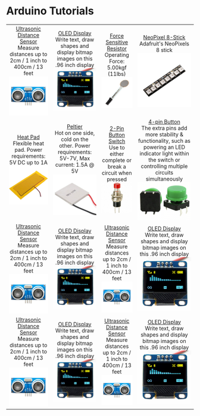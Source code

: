 # Arduino Tutorials
|||||
|:-------------:|:-------------:|:-------------:|:-------------:|
| <!--ROW 1, COL 1-->[Ultrasonic Distance Sensor](https://github.com/CCAHybridLab/HLResources/tree/main/Arduino/Tutorials/Ultrasonic_Sensor%2BOLED-Display) <br/> Measure distances up to 2cm / 1 inch to 400cm / 13 feet <br/> [<img src="https://github.com/CCAHybridLab/HLResources/blob/main/assets/UltraSonicDistanceSensor.jpeg" width="200" />](https://github.com/CCAHybridLab/HLResources/tree/main/Arduino/Tutorials/Ultrasonic_Sensor%2BOLED-Display) | <!--ROW 1, COL 2-->[OLED Display](https://github.com/CCAHybridLab/HLResources/tree/main/Arduino/Tutorials/Ultrasonic_Sensor%2BOLED-Display) <br/> Write text, draw shapes and display bitmap images on this .96 inch display <br/> [<img src="https://github.com/CCAHybridLab/HLResources/blob/main/assets/OLEDDisplay.jpg" width="200" />](https://github.com/CCAHybridLab/HLResources/tree/main/Arduino/Tutorials/Ultrasonic_Sensor%2BOLED-Display) | <!--ROW 1, COL 3-->[Force Sensitive Resistor](https://github.com/CCAHybridLab/HLResources/tree/main/Arduino/Tutorials/Force_Sensor%2BNeoPixels) <br/> Operating Force: 5.00kgf (11lbs)<br/> [<img src="https://github.com/CCAHybridLab/HLResources/blob/main/Arduino/assets/force-sensitive-resistor.jpg" width="200"/>](https://github.com/CCAHybridLab/HLResources/tree/main/Arduino/Tutorials/Force_Sensor%2BNeoPixels) | <!--ROW 1, COL 4-->[NeoPixel 8-Stick](https://github.com/CCAHybridLab/HLResources/tree/main/Arduino/Tutorials/Force_Sensor%2BNeoPixels) <br/> Adafruit's NeoPixels 8 stick <br/> [<img src="https://github.com/CCAHybridLab/HLResources/blob/main/Arduino/assets/neopixel-stick-8.jpg" width="200"/>](https://github.com/CCAHybridLab/HLResources/tree/main/Arduino/Tutorials/Force_Sensor%2BNeoPixels) |
| <!--ROW 2, COL 1-->[Heat Pad](https://github.com/CCAHybridLab/HLResources/tree/main/Arduino/HeatPad_Peltier%2BButtons#step-3-electric-heating-pad) <br/> Flexible heat pad. Power requirements: 5V DC up to 1A <br/> [<img src="https://github.com/CCAHybridLab/HLResources/blob/main/Arduino/assets/heatpad.jpg" width="200" />](https://github.com/CCAHybridLab/HLResources/tree/main/Arduino/HeatPad_Peltier%2BButtons#step-3-electric-heating-pad) | <!--ROW 2, COL 2-->[Peltier](https://github.com/CCAHybridLab/HLResources/tree/main/Arduino/HeatPad_Peltier%2BButtons#step-4-peltier-thermo-electric-cooler) <br/> Hot on one side, cold on the other. Power requirements: 5V-7V, Max current: 1.5A @ 5V <br/> [<img src="https://github.com/CCAHybridLab/HLResources/blob/main/Arduino/assets/peliter.jpg" width="200" />](https://github.com/CCAHybridLab/HLResources/tree/main/Arduino/HeatPad_Peltier%2BButtons#step-4-peltier-thermo-electric-cooler) | <!--ROW 2, COL 3-->[2-Pin Button Switch](https://github.com/CCAHybridLab/HLResources/tree/main/Arduino/HeatPad_Peltier%2BButtons#-step-1-buttons) <br/> Use to either complete or break a circuit when pressed <br/> [<img src="https://github.com/CCAHybridLab/HLResources/blob/main/Arduino/assets/2-pin-button.jpg" width="200" />](https://github.com/CCAHybridLab/HLResources/tree/main/Arduino/HeatPad_Peltier%2BButtons#-step-1-buttons) | <!--ROW 2, COL 4-->[4-pin Button](https://github.com/CCAHybridLab/HLResources/tree/main/Arduino/Tutorials/Solenoid%2BSwitches#-step-1-buttons) <br/> The extra pins add more stability & functionality, such as powering an LED indicator light within the switch or controlling multiple circuits simultaneously <br/> [<img src="https://github.com/CCAHybridLab/HLResources/blob/main/Arduino/assets/4-pin-button.png" width="200" />](https://github.com/CCAHybridLab/HLResources/tree/main/Arduino/Tutorials/Solenoid%2BSwitches#-step-1-buttons) |
| <!--ROW 3, COL 1-->[Ultrasonic Distance Sensor](https://github.com/CCAHybridLab/HLResources/tree/main/Arduino/Tutorials/Ultrasonic_Sensor%2BOLED-Display) <br/> Measure distances up to 2cm / 1 inch to 400cm / 13 feet <br/> [<img src="https://github.com/CCAHybridLab/HLResources/blob/main/assets/UltraSonicDistanceSensor.jpeg" width="200" />](https://github.com/CCAHybridLab/HLResources/tree/main/Arduino/Tutorials/Ultrasonic_Sensor%2BOLED-Display) | <!--ROW 3, COL 2-->[OLED Display](https://github.com/CCAHybridLab/HLResources/tree/main/Arduino/Tutorials/Ultrasonic_Sensor%2BOLED-Display) <br/> Write text, draw shapes and display bitmap images on this .96 inch display <br/> [<img src="https://github.com/CCAHybridLab/HLResources/blob/main/assets/OLEDDisplay.jpg" width="200" />](https://github.com/CCAHybridLab/HLResources/tree/main/Arduino/Tutorials/Ultrasonic_Sensor%2BOLED-Display) | <!--ROW 3, COL 3-->[Ultrasonic Distance Sensor](https://github.com/CCAHybridLab/HLResources/tree/main/Arduino/Tutorials/Ultrasonic_Sensor%2BOLED-Display) <br/> Measure distances up to 2cm / 1 inch to 400cm / 13 feet <br/> [<img src="https://github.com/CCAHybridLab/HLResources/blob/main/assets/UltraSonicDistanceSensor.jpeg" width="200" />](https://github.com/CCAHybridLab/HLResources/tree/main/Arduino/Tutorials/Ultrasonic_Sensor%2BOLED-Display) | <!--ROW 3, COL 4-->[OLED Display](https://github.com/CCAHybridLab/HLResources/tree/main/Arduino/Tutorials/Ultrasonic_Sensor%2BOLED-Display) <br/> Write text, draw shapes and display bitmap images on this .96 inch display <br/> [<img src="https://github.com/CCAHybridLab/HLResources/blob/main/assets/OLEDDisplay.jpg" width="200" />](https://github.com/CCAHybridLab/HLResources/tree/main/Arduino/Tutorials/Ultrasonic_Sensor%2BOLED-Display) |
| <!--ROW 3, COL 1-->[Ultrasonic Distance Sensor](https://github.com/CCAHybridLab/HLResources/tree/main/Arduino/Tutorials/Ultrasonic_Sensor%2BOLED-Display) <br/> Measure distances up to 2cm / 1 inch to 400cm / 13 feet <br/> [<img src="https://github.com/CCAHybridLab/HLResources/blob/main/assets/UltraSonicDistanceSensor.jpeg" width="200" />](https://github.com/CCAHybridLab/HLResources/tree/main/Arduino/Tutorials/Ultrasonic_Sensor%2BOLED-Display) | <!--ROW 3, COL 2-->[OLED Display](https://github.com/CCAHybridLab/HLResources/tree/main/Arduino/Tutorials/Ultrasonic_Sensor%2BOLED-Display) <br/> Write text, draw shapes and display bitmap images on this .96 inch display <br/> [<img src="https://github.com/CCAHybridLab/HLResources/blob/main/assets/OLEDDisplay.jpg" width="200" />](https://github.com/CCAHybridLab/HLResources/tree/main/Arduino/Tutorials/Ultrasonic_Sensor%2BOLED-Display) | <!--ROW 3, COL 3-->[Ultrasonic Distance Sensor](https://github.com/CCAHybridLab/HLResources/tree/main/Arduino/Tutorials/Ultrasonic_Sensor%2BOLED-Display) <br/> Measure distances up to 2cm / 1 inch to 400cm / 13 feet <br/> [<img src="https://github.com/CCAHybridLab/HLResources/blob/main/assets/UltraSonicDistanceSensor.jpeg" width="200" />](https://github.com/CCAHybridLab/HLResources/tree/main/Arduino/Tutorials/Ultrasonic_Sensor%2BOLED-Display) | <!--ROW 3, COL 4-->[OLED Display](https://github.com/CCAHybridLab/HLResources/tree/main/Arduino/Tutorials/Ultrasonic_Sensor%2BOLED-Display) <br/> Write text, draw shapes and display bitmap images on this .96 inch display <br/> [<img src="https://github.com/CCAHybridLab/HLResources/blob/main/assets/OLEDDisplay.jpg" width="200" />](https://github.com/CCAHybridLab/HLResources/tree/main/Arduino/Tutorials/Ultrasonic_Sensor%2BOLED-Display) |
